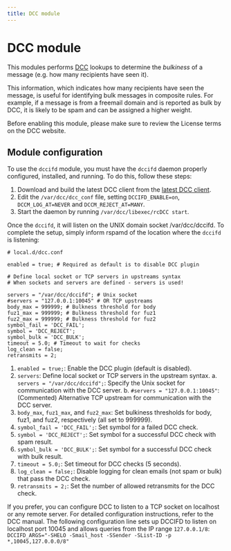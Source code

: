 ```yaml
---
title: DCC module
---
```


# DCC module

This modules performs [DCC](https://www.dcc-servers.net/dcc/) lookups to determine
the *bulkiness* of a message (e.g. how many recipients have seen it).

This information, which indicates how many recipients have seen the message, is useful for identifying bulk messages in composite rules. 
For example, if a message is from a freemail domain and is reported as bulk by DCC, it is likely to be spam and can be assigned a higher weight.

Before enabling this module, please make sure to review the License terms on the DCC website.

## Module configuration

To use the `dccifd` module, you must have the `dccifd` daemon properly configured, installed, and running. To do this, follow these steps:

1. Download and build the latest DCC client from the [latest DCC client](https://www.dcc-servers.net/dcc/source/dcc.tar.Z).  
2. Edit the `/var/dcc/dcc_conf` file, setting `DCCIFD_ENABLE=on`, `DCCM_LOG_AT=NEVER` and
`DCCM_REJECT_AT=MANY`.
3. Start the daemon by running `/var/dcc/libexec/rcDCC start`.

Once the `dccifd`, it will listen on the UNIX domain socket /var/dcc/dccifd.
To complete the setup, simply inform rspamd of the location where the `dccifd` is listening:

~~~hcl
# local.d/dcc.conf

enabled = true; # Required as default is to disable DCC plugin

# Define local socket or TCP servers in upstreams syntax
# When sockets and servers are defined - servers is used!

servers = "/var/dcc/dccifd"; # Unix socket
#servers = "127.0.0.1:10045" # OR TCP upstreams
body_max = 999999; # Bulkness threshold for body
fuz1_max = 999999; # Bulkness threshold for fuz1
fuz2_max = 999999; # Bulkness threshold for fuz2
symbol_fail = 'DCC_FAIL';
symbol = 'DCC_REJECT';
symbol_bulk = 'DCC_BULK';
timeout = 5.0; # Timeout to wait for checks
log_clean = false;
retransmits = 2;
~~~

1. `enabled = true;`: Enable the DCC plugin (default is disabled).
2. `servers`: Define local socket or TCP servers in the upstream syntax.
   a. `servers = "/var/dcc/dccifd";`: Specify the Unix socket for communication with the DCC server.
   b. `#servers = "127.0.0.1:10045"`: (Commented) Alternative TCP upstream for communication with the DCC server.
3. `body_max`, `fuz1_max`, and `fuz2_max`: Set bulkiness thresholds for body, fuz1, and fuz2, respectively (all set to 999999).
4. `symbol_fail = 'DCC_FAIL';`: Set symbol for a failed DCC check.
5. `symbol = 'DCC_REJECT';`: Set symbol for a successful DCC check with spam result.
6. `symbol_bulk = 'DCC_BULK';`: Set symbol for a successful DCC check with bulk result.
7. `timeout = 5.0;`: Set timeout for DCC checks (5 seconds).
8. `log_clean = false;`: Disable logging for clean emails (not spam or bulk) that pass the DCC check.
9. `retransmits = 2;`: Set the number of allowed retransmits for the DCC check.


If you prefer, you can configure DCC to listen to a TCP socket on localhost or any remote server. For detailed configuration instructions, refer to the DCC manual. The following configuration line sets up DCCIFD to listen on localhost port 10045 and allows queries from the IP range `127.0.0.1/8`:
`DCCIFD_ARGS="-SHELO -Smail_host -SSender -SList-ID -p *,10045,127.0.0.0/8"`
